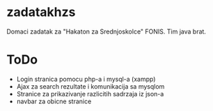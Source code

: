# zadatakhzs
Domaci zadatak za "Hakaton za Srednjoskolce" FONIS. Tim java brat.

# ToDo
+ Login stranica pomocu php-a i mysql-a (xampp)
+ Ajax za search rezultate i komunikacija sa mysqlom
+ Stranice za prikazivanje razlicitih sadrzaja iz json-a
+ navbar za obicne stranice